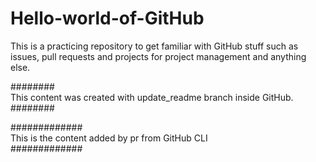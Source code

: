 # Hello-world-of-GitHub
This is a practicing repository to get familiar with GitHub stuff such as issues, pull requests and projects for project management and anything else.

########\
This content was created with update_readme branch inside GitHub.\
########


#############\
This is the content added by pr from GitHub CLI\
#############
